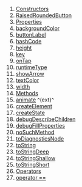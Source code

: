 1.  [Constructors](widgets_raised_round_edge_button/RaisedRoundedButton-class.html#constructors)
2.  [RaisedRoundedButton](widgets_raised_round_edge_button/RaisedRoundedButton/RaisedRoundedButton.html)
3.  [Properties](widgets_raised_round_edge_button/RaisedRoundedButton-class.html#instance-properties)
4.  [backgroundColor](widgets_raised_round_edge_button/RaisedRoundedButton/backgroundColor.html)
5.  [buttonLabel](widgets_raised_round_edge_button/RaisedRoundedButton/buttonLabel.html)
6.  [hashCode](https://api.flutter.dev/flutter/widgets/Widget/hashCode.html)
7.  [height](widgets_raised_round_edge_button/RaisedRoundedButton/height.html)
8.  [key](https://api.flutter.dev/flutter/widgets/Widget/key.html)
9.  [onTap](widgets_raised_round_edge_button/RaisedRoundedButton/onTap.html)
10. [runtimeType](https://api.flutter.dev/flutter/dart-core/Object/runtimeType.html)
11. [showArrow](widgets_raised_round_edge_button/RaisedRoundedButton/showArrow.html)
12. [textColor](widgets_raised_round_edge_button/RaisedRoundedButton/textColor.html)
13. [width](widgets_raised_round_edge_button/RaisedRoundedButton/width.html)
14. [Methods](widgets_raised_round_edge_button/RaisedRoundedButton-class.html#instance-methods)
15. [animate](https://pub.dev/documentation/flutter_animate/4.5.0/flutter_animate/AnimateWidgetExtensions/animate.html)
    ^(ext)^
16. [createElement](https://api.flutter.dev/flutter/widgets/StatefulWidget/createElement.html)
17. [createState](widgets_raised_round_edge_button/RaisedRoundedButton/createState.html)
18. [debugDescribeChildren](https://api.flutter.dev/flutter/foundation/DiagnosticableTree/debugDescribeChildren.html)
19. [debugFillProperties](https://api.flutter.dev/flutter/widgets/Widget/debugFillProperties.html)
20. [noSuchMethod](https://api.flutter.dev/flutter/dart-core/Object/noSuchMethod.html)
21. [toDiagnosticsNode](https://api.flutter.dev/flutter/foundation/DiagnosticableTree/toDiagnosticsNode.html)
22. [toString](https://api.flutter.dev/flutter/foundation/Diagnosticable/toString.html)
23. [toStringDeep](https://api.flutter.dev/flutter/foundation/DiagnosticableTree/toStringDeep.html)
24. [toStringShallow](https://api.flutter.dev/flutter/foundation/DiagnosticableTree/toStringShallow.html)
25. [toStringShort](https://api.flutter.dev/flutter/widgets/Widget/toStringShort.html)
26. [Operators](widgets_raised_round_edge_button/RaisedRoundedButton-class.html#operators)
27. [operator
    ==](https://api.flutter.dev/flutter/widgets/Widget/operator_equals.html)

